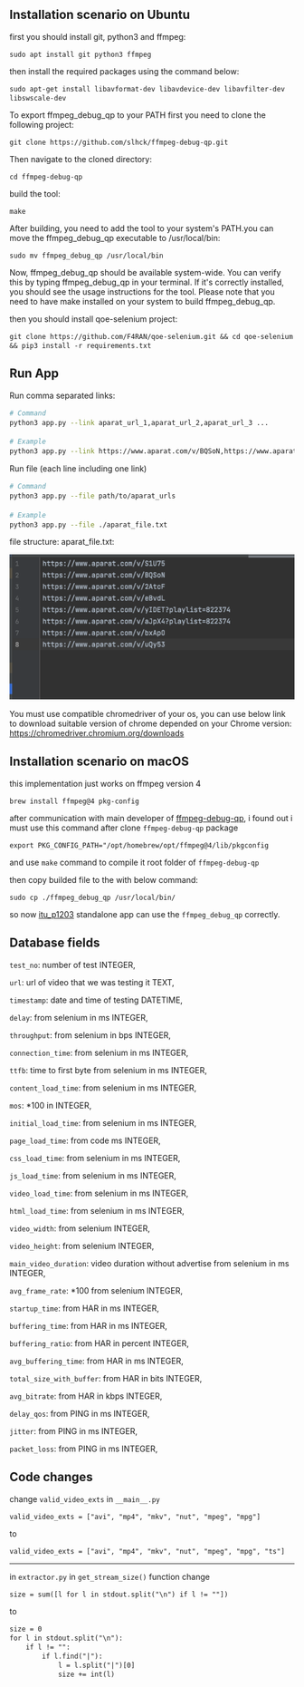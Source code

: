 ## Installation scenario on Ubuntu
first you should install git, python3 and ffmpeg:
```
sudo apt install git python3 ffmpeg
```
then install the required packages using the command below:
```
sudo apt-get install libavformat-dev libavdevice-dev libavfilter-dev libswscale-dev
```
To export ffmpeg_debug_qp to your PATH first you need to clone the following project:
```
git clone https://github.com/slhck/ffmpeg-debug-qp.git
```
Then navigate to the cloned directory:
```
cd ffmpeg-debug-qp
```
build the tool:
```
make
```
After building, you need to add the tool to your system's PATH.you can move the ffmpeg_debug_qp executable to /usr/local/bin:
```
sudo mv ffmpeg_debug_qp /usr/local/bin
```
Now, ffmpeg_debug_qp should be available system-wide. You can verify this by typing ffmpeg_debug_qp in your terminal. If it's correctly installed, you should see the usage instructions for the tool.
Please note that you need to have make installed on your system to build ffmpeg_debug_qp.

then you should install qoe-selenium project:
```
git clone https://github.com/F4RAN/qoe-selenium.git && cd qoe-selenium && pip3 install -r requirements.txt
```



## Run App
Run comma separated links:
```bash
# Command
python3 app.py --link aparat_url_1,aparat_url_2,aparat_url_3 ...

# Example
python3 app.py --link https://www.aparat.com/v/BQSoN,https://www.aparat.com/v/eBvdL,https://www.aparat.com/v/2AtcF
```
Run file (each line including one link)
```bash
# Command
python3 app.py --file path/to/aparat_urls

# Example
python3 app.py --file ./aparat_file.txt
```
file structure: aparat_file.txt:


![img.png](img.png)

You must use compatible chromedriver of your os, you can use below link to download suitable version of chrome depended on your Chrome version:
https://chromedriver.chromium.org/downloads


## Installation scenario on macOS
this implementation just works on ffmpeg version 4

    brew install ffmpeg@4 pkg-config

after communication with main developer of [ffmpeg-debug-qp](https://github.com/slhck/ffmpeg-debug-qp/issues/38),
i found out i must use this command after clone `ffmpeg-debug-qp` package 


    export PKG_CONFIG_PATH="/opt/homebrew/opt/ffmpeg@4/lib/pkgconfig
and use `make` command to compile it root folder of `ffmpeg-debug-qp`

then copy builded file to the with below command:
    
    sudo cp ./ffmpeg_debug_qp /usr/local/bin/

so now [itu_p1203](https://github.com/itu-p1203/itu-p1203) standalone app can use the `ffmpeg_debug_qp` correctly.


## Database fields
`test_no`: number of test INTEGER,

`url`: url of video that we was testing it TEXT,

`timestamp`: date and time of testing DATETIME,

`delay`: from selenium in ms INTEGER,

`throughput`: from selenium in bps INTEGER,

`connection_time`: from selenium in ms INTEGER,

`ttfb`: time to first byte from selenium in ms INTEGER,

`content_load_time`: from selenium in ms INTEGER,

`mos`: *100 in INTEGER,

`initial_load_time`: from selenium in ms INTEGER,

`page_load_time`: from code ms INTEGER,

`css_load_time`: from selenium in ms INTEGER,

`js_load_time`: from selenium in ms INTEGER,

`video_load_time`: from selenium in ms INTEGER,

`html_load_time`: from selenium in ms INTEGER,

`video_width`: from selenium INTEGER,

`video_height`: from selenium INTEGER,

`main_video_duration`: video duration without advertise from selenium in ms INTEGER, 

`avg_frame_rate`: *100 from selenium INTEGER,

`startup_time`: from HAR in ms INTEGER,

`buffering_time`: from HAR in ms INTEGER,

`buffering_ratio`: from HAR in percent INTEGER,

`avg_buffering_time`: from HAR in ms INTEGER,

`total_size_with_buffer`: from HAR in bits INTEGER,

`avg_bitrate`: from HAR in kbps INTEGER,

`delay_qos`: from PING in ms INTEGER,

`jitter`: from PING in ms INTEGER,

`packet_loss`: from PING in ms INTEGER,

## Code changes
change `valid_video_exts` in `__main__.py`

    valid_video_exts = ["avi", "mp4", "mkv", "nut", "mpeg", "mpg"]

to

    valid_video_exts = ["avi", "mp4", "mkv", "nut", "mpeg", "mpg", "ts"]

<hr>

in `extractor.py` in `get_stream_size()` function change
    
    size = sum([l for l in stdout.split("\n") if l != ""])

to
    
    size = 0
    for l in stdout.split("\n"):
        if l != "":
            if l.find("|"):
                l = l.split("|")[0]
                size += int(l)
